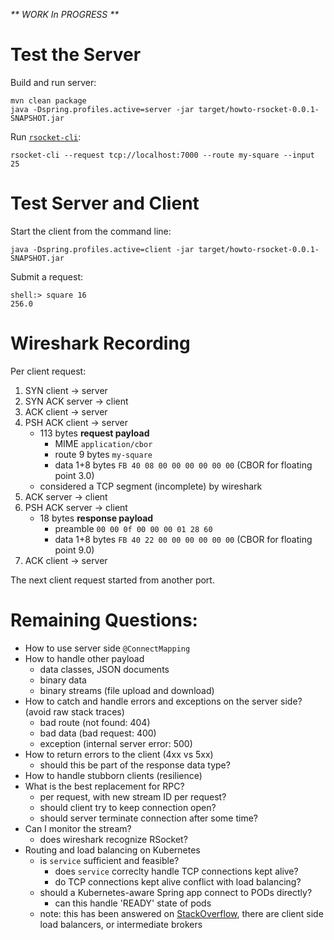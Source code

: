 _** WORK In PROGRESS **_

# Test the Server

Build and run server:

```
mvn clean package
java -Dspring.profiles.active=server -jar target/howto-rsocket-0.0.1-SNAPSHOT.jar
```

Run [`rsocket-cli`](https://github.com/rsocket/rsocket-cli):

```
rsocket-cli --request tcp://localhost:7000 --route my-square --input 25
```

# Test Server and Client

Start the client from the command line:

```
java -Dspring.profiles.active=client -jar target/howto-rsocket-0.0.1-SNAPSHOT.jar
```

Submit a request:

```
shell:> square 16
256.0
```

# Wireshark Recording

Per client request:

1. SYN client → server
2. SYN ACK server → client
3. ACK client → server
4. PSH ACK client → server
    - 113 bytes **request payload**
        - MIME `application/cbor`
        - route 9 bytes `my-square`
        - data 1+8 bytes `FB 40 08 00 00 00 00 00 00` (CBOR for floating point 3.0)
    - considered a TCP segment (incomplete) by wireshark
5. ACK server → client
6. PSH ACK server → client
    - 18 bytes **response payload**
        - preamble `00 00 0f 00 00 00 01 28 60`
        - data 1+8 bytes `FB 40 22 00 00 00 00 00 00` (CBOR for floating point 9.0)
7. ACK client → server

The next client request started from another port.

# Remaining Questions:

- How to use server side `@ConnectMapping`
- How to handle other payload
    - data classes, JSON documents
    - binary data
    - binary streams (file upload and download)
- How to catch and handle errors and exceptions on the server side? (avoid raw stack traces)
    - bad route (not found: 404)
    - bad data (bad request: 400)
    - exception (internal server error: 500)
- How to return errors to the client (4xx vs 5xx)
    - should this be part of the response data type?
- How to handle stubborn clients (resilience)
- What is the best replacement for RPC?
    - per request, with new stream ID per request?
    - should client try to keep connection open?
    - should server terminate connection after some time?
- Can I monitor the stream?
    - does wireshark recognize RSocket?
- Routing and load balancing on Kubernetes
    - is `service` sufficient and feasible?
        - does `service` correclty handle TCP connections kept alive?
        - do TCP connections kept alive conflict with load balancing?
    - should a Kubernetes-aware Spring app connect to PODs directly?
        - can this handle 'READY' state of pods
    - note: this has been answered on
      [StackOverflow](https://stackoverflow.com/questions/62798271/rsocket-how-to-balance-the-load),
      there are client side load balancers, or intermediate brokers
